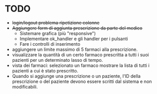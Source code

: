 # TODO

- ~~login/logout problema ripetizione colonne~~
- ~~Aggiungere form di aggiunta prescrizione da parte del medico~~
    + Sistemare grafica (più "responsive")
    + Implementare ok_handler e gli handler per i pulsanti
    + Fare i controlli di inserimento
- aggiungere un limite massimo di 5 farmaci alla prescrizione.
- visualizzare la quantità di un certo farmaco prescritta a tutti 
i suoi pazienti  per un determinato lasso di tempo.
- vista dei farmaci: selezionato un farmaco mostrare la lista
di tutti i pazienti a cui è stato prescritto.
- Quando si aggiunge una prescrizione o un paziente, l'ID della prescrizione
o del paziente devono essere scritti dal sistema e non modificabili.


